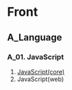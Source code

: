 # Front

## A_Language
### A_01. JavaScript
1. [JavaScript(core)](https://github.com/helloworldlabs-lecture-contents/A-1-1_JavaScript_core)
2. JavaScript(web)
